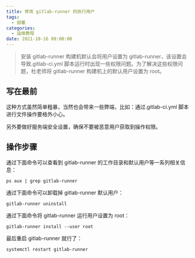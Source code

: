 ```yaml
---
title: 修改 gitlab-runner 的执行用户
tags:
  - 部署
categories:
  - 运维教程
date: 2021-10-16 00:00:00
---
```


> 安装 gitlab-runner 构建机默认会将用户设置为 gitlab-runner，该设置会导致.gitlab-ci.yml 脚本运行时出现一些权限问题。为了解决这些权限问题，杜老师将 gitlab-runner 构建机上的默认用户设置为 root。

<!-- more -->

## 写在最前

这种方式虽然简单粗暴，当然也会带来一些弊端，比如：通过.gitlab-ci.yml 脚本进行文件操作要格外小心。

另外要做好服务端安全设置，确保不要被恶意用户获取到操作权限。

## 操作步骤

通过下面命令可以查看到 gitlab-runner 的工作目录和默认用户等一系列相关信息：

```
ps aux | grep gitlab-runner
```

通过下面命令可以卸载掉 gitlab-runner 默认用户：

```
gitlab-runner uninstall
```

通过下面命令将 gitlab-runner 运行用户设置为 root：

```
gitlab-runner install --user root
```

最后重启 gitlab-runner 就行了：

```
systemctl restart gitlab-runner
```
